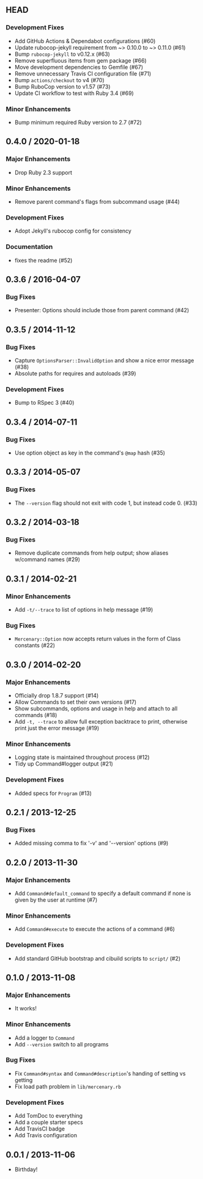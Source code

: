 ## HEAD

### Development Fixes

  * Add GitHub Actions &amp; Dependabot configurations (#60)
  * Update rubocop-jekyll requirement from ~&gt; 0.10.0 to ~&gt; 0.11.0 (#61)
  * Bump `rubocop-jekyll` to v0.12.x (#63)
  * Remove superfluous items from gem package (#66)
  * Move development dependencies to Gemfile (#67)
  * Remove unnecessary Travis CI configuration file (#71)
  * Bump `actions/checkout` to v4 (#70)
  * Bump RuboCop version to v1.57 (#73)
  * Update CI workflow to test with Ruby 3.4 (#69)

### Minor Enhancements

  * Bump minimum required Ruby version to 2.7 (#72)

## 0.4.0 / 2020-01-18

### Major Enhancements

  * Drop Ruby 2.3 support

### Minor Enhancements

  * Remove parent command&#39;s flags from subcommand usage (#44)

### Development Fixes

  * Adopt Jekyll&#39;s rubocop config for consistency

### Documentation

  * fixes the readme (#52)

## 0.3.6 / 2016-04-07

### Bug Fixes

  * Presenter: Options should include those from parent command (#42)

## 0.3.5 / 2014-11-12

### Bug Fixes

  * Capture `OptionsParser::InvalidOption` and show a nice error message (#38)
  * Absolute paths for requires and autoloads (#39)

### Development Fixes

  * Bump to RSpec 3 (#40)

## 0.3.4 / 2014-07-11

### Bug Fixes

  * Use option object as key in the command's `@map` hash (#35)

## 0.3.3 / 2014-05-07

### Bug Fixes

  * The `--version` flag should not exit with code 1, but instead code 0. (#33)

## 0.3.2 / 2014-03-18

### Bug Fixes

  * Remove duplicate commands from help output; show aliases w/command names (#29)

## 0.3.1 / 2014-02-21

### Minor Enhancements

  * Add `-t/--trace` to list of options in help message (#19)

### Bug Fixes

  * `Mercenary::Option` now accepts return values in the form of Class constants (#22)

## 0.3.0 / 2014-02-20

### Major Enhancements

  * Officially drop 1.8.7 support (#14)
  * Allow Commands to set their own versions (#17)
  * Show subcommands, options and usage in help and attach to all commands (#18)
  * Add `-t, --trace` to allow full exception backtrace to print, otherwise print just the error message (#19)

### Minor Enhancements

  * Logging state is maintained throughout process (#12)
  * Tidy up Command#logger output (#21)

### Development Fixes

  * Added specs for `Program` (#13)

## 0.2.1 / 2013-12-25

### Bug Fixes

  * Added missing comma to fix '-v' and '--version' options (#9)

## 0.2.0 / 2013-11-30

### Major Enhancements

  * Add `Command#default_command` to specify a default command if none is given by the user at runtime (#7)

### Minor Enhancements

  * Add `Command#execute` to execute the actions of a command (#6)

### Development Fixes

  * Add standard GitHub bootstrap and cibuild scripts to `script/` (#2)

## 0.1.0 / 2013-11-08

### Major Enhancements

  * It works!

### Minor Enhancements

  * Add a logger to `Command`
  * Add `--version` switch to all programs

### Bug Fixes

  * Fix `Command#syntax` and `Command#description`'s handing of setting vs getting
  * Fix load path problem in `lib/mercenary.rb`

### Development Fixes

  * Add TomDoc to everything
  * Add a couple starter specs
  * Add TravisCI badge
  * Add Travis configuration

## 0.0.1 / 2013-11-06

  * Birthday!
